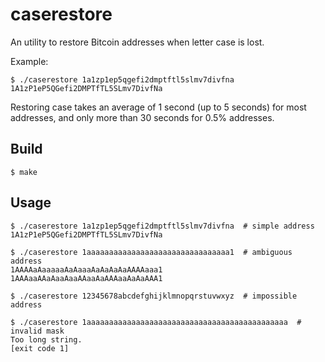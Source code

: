 # caserestore

An utility to restore Bitcoin addresses when letter case is lost.

Example:

```shell
$ ./caserestore 1a1zp1ep5qgefi2dmptftl5slmv7divfna
1A1zP1eP5QGefi2DMPTfTL5SLmv7DivfNa
```

Restoring case takes an average of 1 second (up to 5 seconds) for most addresses, and only more than 30 seconds for 0.5% addresses.


## Build

```shell
$ make
```

## Usage

```shell
$ ./caserestore 1a1zp1ep5qgefi2dmptftl5slmv7divfna  # simple address
1A1zP1eP5QGefi2DMPTfTL5SLmv7DivfNa

$ ./caserestore 1aaaaaaaaaaaaaaaaaaaaaaaaaaaaaaaa1  # ambiguous address
1AAAAaAaaaaaAaAaaaAaAaAaAaAAAAaaa1
1AAAaaAAaAaaAaaAAaaAaAAAaaAaAaAAA1

$ ./caserestore 12345678abcdefghijklmnopqrstuvwxyz  # impossible address

$ ./caserestore 1aaaaaaaaaaaaaaaaaaaaaaaaaaaaaaaaaaaaaaaaaaaaa  # invalid mask
Too long string.
[exit code 1]
```
